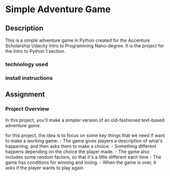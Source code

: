 # Simple Adventure Game 


## Description 

This is a simple adventure game in Python created for the Accenture Scholarship Udacity Intro to Programming Nano-degree. It is the project for the Intro to Python 1 section. 

### technology used 

### install instructions 

## Assignment 

### Project Overview 

In this project, you'll make a simpler version of an old-fashioned text-based adventure game. 

 for this project, the idea is to focus on some key things that we need if want to make a working game:
    - The game gives players a description of what's happening, and then asks them to make a choice.
    - Something different happens depending on the choice the player made. 
    - The game also includes some random factors, so that it's a little different each time
    - The game has conditions for winning and losing.
    - When the game is over, it asks if the player wants to play again.

